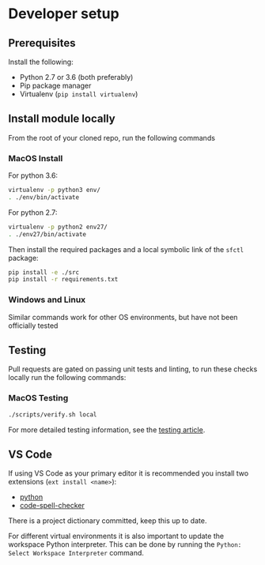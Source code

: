 # Developer setup

## Prerequisites

Install the following:

- Python 2.7 or 3.6 (both preferably)
- Pip package manager
- Virtualenv (`pip install virtualenv`)

## Install module locally

From the root of your cloned repo, run the following commands

### MacOS Install

For python 3.6:

```bash
virtualenv -p python3 env/
. ./env/bin/activate
```

For python 2.7:

```bash
virtualenv -p python2 env27/
. ./env27/bin/activate
```

Then install the required packages and a local symbolic link of the `sfctl`
package:

```bash
pip install -e ./src
pip install -r requirements.txt
```

### Windows and Linux

Similar commands work for other OS environments, but have not been officially
tested

## Testing

Pull requests are gated on passing unit tests and linting, to run these checks
locally run the following commands:

### MacOS Testing

```bash
./scripts/verify.sh local
```

For more detailed testing information, see the
[testing article](docs/testing.md).

## VS Code

If using VS Code as your primary editor it is recommended you install two
extensions (`ext install <name>`):

- [python](https://marketplace.visualstudio.com/items?itemName=donjayamanne.python)
- [code-spell-checker](https://marketplace.visualstudio.com/items?itemName=streetsidesoftware.code-spell-checker)

There is a project dictionary committed, keep this up to date.

For different virtual environments it is also important to update the workspace
Python interpreter. This can be done by running the `Python: Select Workspace
Interpreter` command.